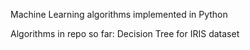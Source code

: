 Machine Learning algorithms implemented in Python

Algorithms in repo so far:
Decision Tree for IRIS dataset
